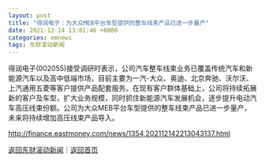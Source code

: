 ```yaml
---
layout: post
title: "得润电子：为大众MEB平台车型提供的整车线束产品已进一步量产"
date: 2021-12-14 13:01:46 +0800
categories: emnews
tags: 东财滚动新闻
---
```


得润电子(002055)接受调研时表示，公司汽车整车线束业务已覆盖传统汽车和新能源汽车以及高中低端市场，目前主要为一汽-大众、奥迪、北京奔驰、沃尔沃、上汽通用五菱等客户提供产品配套服务。在现有客户群体基础上，公司将持续拓展新的客户及车型，扩大业务规模，同时抓住新能源汽车发展机会，逐步提升电动汽车高压线束份额。公司为大众MEB平台车型提供的整车线束产品已进一步量产，未来将持续增加高压线束产品导入。

<http://finance.eastmoney.com/news/1354,202112142213043137.html>

[返回东财滚动新闻](//finews.withounder.com/emnews/)｜[返回首页](//finews.withounder.com/)